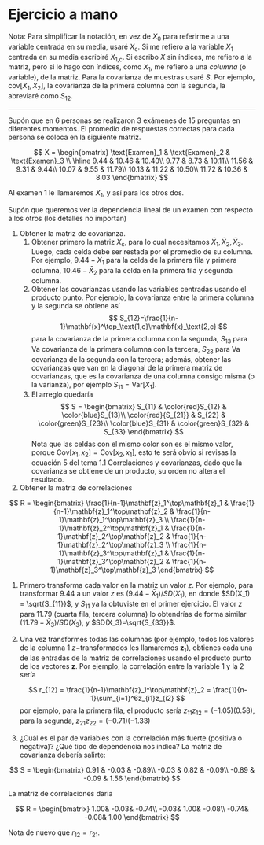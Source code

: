 # Ejercicio a mano

Nota: Para simplificar la notación, en vez de $X_0$ para referirme a una variable centrada en su media, usaré $X_\text{c}$. Si me refiero a la variable $X_1$ centrada en su media escribiré $X_\text{1,c}$. Si escribo $X$ sin índices, me refiero a la matriz, pero si lo hago con índices, como $X_1$, me refiero a una *columna* (o variable), de la matriz. Para la covarianza de muestras usaré $S$. Por ejemplo, $\text{cov}[X_1, X_2]$, la covarianza de la primera columna con la segunda, la abreviaré como $S_{12}.$

---

Supón que en 6 personas se realizaron 3 exámenes de 15 preguntas en diferentes momentos. El promedio de respuestas correctas para cada persona se coloca en la siguiente matriz.

$$
  X = \begin{bmatrix}
  \text{Examen}_1 & \text{Examen}_2 & \text{Examen}_3 \\ \hline
9.44 & 10.46 & 10.40\\
9.77 & 8.73 & 10.11\\
11.56 & 9.31 & 9.44\\
10.07 & 9.55 & 11.79\\
10.13 & 11.22 & 10.50\\
11.72 & 10.36 &  8.03
  \end{bmatrix}
$$

Al examen 1 le llamaremos $X_1$, y así para los otros dos.

Supón que queremos ver la dependencia lineal de un examen con respecto a los otros (los detalles no importan)

1. Obtener la matriz de covarianza.
   1. Obtener primero la matriz $X_{\text{c}}$, para lo cual necesitamos $\bar X_1, \bar X_2, \bar X_3$. Luego, cada celda debe ser restada por el promedio de su columna. Por ejemplo, $9.44 - \bar X_1$ para la celda de la primera fila y primera columna, $10.46 - \bar X_2$ para la celda en la primera fila y segunda columna.
   2. Obtener las covarianzas usando las variables centradas usando el producto punto. Por ejemplo, la covarianza entre la primera columna y la segunda se obtiene así 
   $$
    S_{12}=\frac{1}{n-1}\mathbf{x}^\top_\text{1,c}\mathbf{x}_\text{2,c}
   $$ 
   para la covarianza de la primera columna con la segunda, $S_{13}$ para Va covarianza de la primera columna con la tercera, $S_{23}$ para Va covarianza de la segunda con la tercera; además, obtener las covarianzas que van en la diagonal de la primera matriz de covarianzas, que es la covarianza de una columna consigo misma (o la varianza), por ejemplo $S_{11}=\text{Var}[X_1]$. 
   1. El arreglo quedaría 
   $$
    S = \begin{bmatrix}
        S_{11} & \color{red}S_{12} & \color{blue}S_{13}\\
        \color{red}{S_{21}} & S_{22} & \color{green}S_{23}\\
        \color{blue}S_{31} & \color{green}S_{32} & S_{33}
        \end{bmatrix}
   $$
   Nota que las celdas con el mismo color son es el mismo valor, porque $\text{Cov}[x_1, x_2]=\text{Cov}[x_2, x_1]$, esto te será obvio si revisas la ecuación 5 del tema 1.1 Correlaciones y covarianzas, dado que la covarianza se obtiene de un producto, su orden no altera el resultado.
2. Obtener la matriz de correlaciones

$$
R = 
  \begin{bmatrix}
      \frac{1}{n-1}\mathbf{z}_1^\top\mathbf{z}_1 & \frac{1}{n-1}\mathbf{z}_1^\top\mathbf{z}_2 & \frac{1}{n-1}\mathbf{z}_1^\top\mathbf{z}_3 \\
      \frac{1}{n-1}\mathbf{z}_2^\top\mathbf{z}_1 & \frac{1}{n-1}\mathbf{z}_2^\top\mathbf{z}_2 & \frac{1}{n-1}\mathbf{z}_2^\top\mathbf{z}_3 \\
      \frac{1}{n-1}\mathbf{z}_3^\top\mathbf{z}_1 & \frac{1}{n-1}\mathbf{z}_3^\top\mathbf{z}_2 & \frac{1}{n-1}\mathbf{z}_3^\top\mathbf{z}_3 
  \end{bmatrix}
$$

1. Primero transforma cada valor en la matriz un valor $z$. Por ejemplo, para transformar 9.44 a un valor $z$ es $(9.44 - \bar X_1)/SD(X_1)$, en donde $SD(X_1) = \sqrt{S_{11}}$, y $S_{11}$ ya la obtuviste en el primer ejercicio. El valor $z$ para 11.79 (cuarta fila, tercera columna) lo obtendrías de forma similar $(11.79 - \bar X_3)/SD(X_3)$, y $SD(X_3)=\sqrt{S_{33}}$.
2. Una vez transformes todas las columnas (por ejemplo, todos los valores de la columna 1 $z-$transformados les llamaremos $\mathbf{z}_1$), obtienes cada una de las entradas de la matriz de correlaciones usando el producto punto de los vectores $\mathbf{z}$. Por ejemplo, la correlación entre la variable 1 y la 2 sería
  
    $$
      r_{12} = \frac{1}{n-1}\mathbf{z}_1^\top\mathbf{z}_2 = \frac{1}{n-1}\sum_{i=1}^6z_{i1}z_{i2}
    $$ por ejemplo, para la primera fila, el producto sería $z_{11}z_{12} = (-1.05)(0.58)$, para la segunda, $z_{21}z_{22}=(-0.71)(-1.33)$

3. ¿Cuál es el par de variables con la correlación más fuerte (positiva o negativa)? ¿Qué tipo de dependencia nos indica?
La matriz de covarianza debería salirte:

$$
  S = \begin{bmatrix}
 0.91 & -0.03 & -0.89\\
-0.03 & 0.82 & -0.09\\
-0.89 & -0.09 &  1.56
  \end{bmatrix}
$$

La matriz de correlaciones daría

$$
  R = \begin{bmatrix}
 1.00& -0.03& -0.74\\
-0.03&  1.00& -0.08\\
-0.74& -0.08&  1.00
  \end{bmatrix}
$$

Nota de nuevo que $r_{12}=r_{21}$.